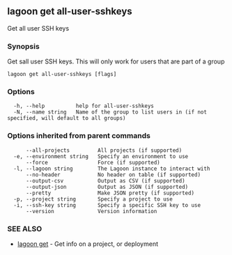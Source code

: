 ## lagoon get all-user-sshkeys

Get all user SSH keys

### Synopsis

Get sall user SSH keys. This will only work for users that are part of a group

```
lagoon get all-user-sshkeys [flags]
```

### Options

```
  -h, --help          help for all-user-sshkeys
  -N, --name string   Name of the group to list users in (if not specified, will default to all groups)
```

### Options inherited from parent commands

```
      --all-projects         All projects (if supported)
  -e, --environment string   Specify an environment to use
      --force                Force (if supported)
  -l, --lagoon string        The Lagoon instance to interact with
      --no-header            No header on table (if supported)
      --output-csv           Output as CSV (if supported)
      --output-json          Output as JSON (if supported)
      --pretty               Make JSON pretty (if supported)
  -p, --project string       Specify a project to use
  -i, --ssh-key string       Specify a specific SSH key to use
      --version              Version information
```

### SEE ALSO

* [lagoon get](lagoon_get.md)	 - Get info on a project, or deployment

